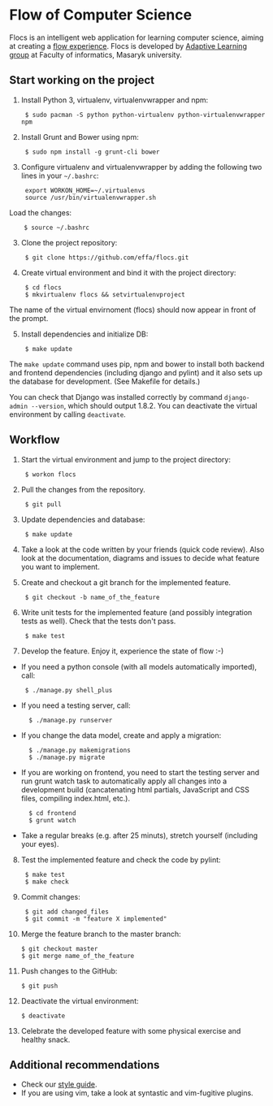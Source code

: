 # Flow of Computer Science
Flocs is an intelligent web application for learning computer science,
aiming at creating a [flow experience][1].
Flocs is developed by [Adaptive Learning group][2] at Faculty of informatics, Masaryk university.

  [1]: https://en.wikipedia.org/wiki/Flow_(psychology)
  [2]: http://www.fi.muni.cz/adaptivelearning/

## Start working on the project

1. Install Python 3, virtualenv, virtualenvwrapper and npm:

        $ sudo pacman -S python python-virtualenv python-virtualenvwrapper npm

2. Install Grunt and Bower using npm:

        $ sudo npm install -g grunt-cli bower

2. Configure virtualenv and virtualenvwrapper by adding the following two lines in your `~/.bashrc`:

        export WORKON_HOME=~/.virtualenvs
        source /usr/bin/virtualenvwrapper.sh

  Load the changes:

        $ source ~/.bashrc

3. Clone the project repository:

        $ git clone https://github.com/effa/flocs.git

4. Create virtual environment and bind it with the project directory:

        $ cd flocs
        $ mkvirtualenv flocs && setvirtualenvproject

  The name of the virtual envirnoment (flocs) should now appear in front of the prompt.

5. Install dependencies and initialize DB:

        $ make update

  The `make update` command uses pip, npm and bower to install both backend and frontend dependencies (including django and pylint) and it also sets up the database for development. (See Makefile for details.)

You can check that Django was installed correctly by command `django-admin --version`,
which should output 1.8.2.
You can deactivate the virtual environment by calling `deactivate`.

## Workflow

1. Start the virtual environment and jump to the project directory:

        $ workon flocs

2. Pull the changes from the repository.

        $ git pull

3. Update dependencies and database:

        $ make update

4. Take a look at the code written by your friends (quick code review).
  Also look at the documentation, diagrams and issues to decide what feature you want to implement.

5. Create and checkout a git branch for the implemented feature.

        $ git checkout -b name_of_the_feature

6. Write unit tests for the implemented feature (and possibly integration tests as well).
  Check that the tests don't pass.

        $ make test

7. Develop the feature. Enjoy it, experience the state of flow :-)

  *  If you need a python console (with all models automatically imported), call:

          $ ./manage.py shell_plus

  * If you need a testing server, call:

          $ ./manage.py runserver

  * If you change the data model, create and apply a migration:

          $ ./manage.py makemigrations
          $ ./manage.py migrate

  * If you are working on frontend, you need to start the testing server and run grunt watch task to automatically apply all changes into a development build (cancatenating html partials, JavaScript and CSS files, compiling index.html, etc.).

          $ cd frontend
          $ grunt watch

  * Take a regular breaks (e.g. after 25 minuts), stretch yourself (including your eyes).

8. Test the implemented feature and check the code by pylint:

        $ make test
        $ make check

9. Commit changes:

        $ git add changed_files
        $ git commit -m "feature X implemented"

10. Merge the feature branch to the master branch:

        $ git checkout master
        $ git merge name_of_the_feature

11. Push changes to the GitHub:

        $ git push

12. Deactivate the virtual environment:

        $ deactivate

13. Celebrate the developed feature with some physical exercise and healthy snack.


## Additional recommendations

* Check our [style guide](https://github.com/effa/flocs/wiki/Style-Guide).
* If you are using vim, take a look at syntastic and vim-fugitive plugins.
